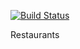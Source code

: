 [![Build Status](https://dev.azure.com/hazeez/Restaurantes/_apis/build/status/Az6bcn.RestaurantesAPI?branchName=master)](https://dev.azure.com/hazeez/Restaurantes/_build/latest?definitionId=13&branchName=master)

Restaurants
